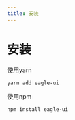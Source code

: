 ```yaml
---
title: 安装
---
```


# 安装

使用yarn

```bash
yarn add eagle-ui
```
使用npm

```bash
npm install eagle-ui
```